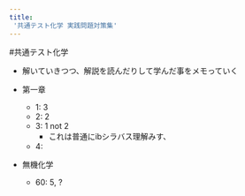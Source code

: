 ```yaml
---
title:
 '共通テスト化学 実践問題対策集'
---
```


#共通テスト化学

- 解いていきつつ、解説を読んだりして学んだ事をメモっていく
- 第一章
    - 1: 3
    - 2: 2
    - 3: 1 not 2
        - これは普通にibシラバス理解みす、
    - 4:

- 無機化学
    - 60: 5, ?

